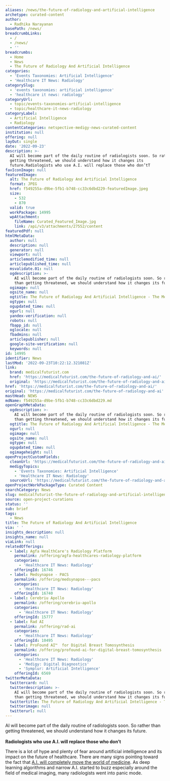 ```yaml
---
aliases: /news/the-future-of-radiology-and-artificial-intelligence
archetype: curated-content
author:
  - Radhika Narayanan
basePath: /news/
breadcrumbLinks:
  - /
  - /news/
  - ''
breadcrumbs:
  - Home
  - News
  - The Future of Radiology And Artificial Intelligence
categories:
  - 'Events Taxonomies: Artificial Intelligence'
  - 'Healthcare IT News: Radiology'
categorySlug:
  - 'events taxonomies: artificial intelligence'
  - 'healthcare it news: radiology'
categoryUrl:
  - topic/events-taxonomies-artificial-intelligence
  - topic/healthcare-it-news-radiology
categoryLabel:
  - Artificial Intelligence
  - Radiology
contentCategories: netspective-medigy-news-curated-content
institution: null
offering: null
layOut: single
date: '2022-09-23'
description: >-
  AI will become part of the daily routine of radiologists soon. So rather than
  getting threatened, we should understand how it changes its
  future.Radiologists who use A.I. will replace those who don’tT
favIconImage: null
featuredImage:
  alt: The Future of Radiology And Artificial Intelligence
  format: JPEG
  href: f549255a-d9be-5fb1-b748-cc33c6dbd229-featuredImage.jpeg
  size:
    - 532
    - 870
  valid: true
  workPackage: 14995
  wpAttachment:
    fileName: Curated_Featured_Image.jpg
    link: /api/v3/attachments/27552/content
featuredPdf: null
htmlMetaData:
  author: null
  description: null
  generator: null
  viewport: null
  articlemodified_time: null
  articlepublished_time: null
  msvalidate.01: null
  ogdescription: >-
    AI will become part of the daily routine of radiologists soon. So rather
    than getting threatened, we should understand how it changes its future.
  ogimage: null
  ogsite_name: null
  ogtitle: The Future of Radiology And Artificial Intelligence - The Medical Futurist
  ogtype: null
  ogupdated_time: null
  ogurl: null
  yandex-verification: null
  robots: null
  fbapp_id: null
  oglocale: null
  fbadmins: null
  articlepublisher: null
  google-site-verification: null
  keywords: null
id: 14995
identifier: News
lastMod: '2022-09-23T10:22:12.321081Z'
link:
  brand: medicalfuturist.com
  href: 'https://medicalfuturist.com/the-future-of-radiology-and-ai/'
  original: 'https://medicalfuturist.com/the-future-of-radiology-and-ai'
href: 'https://medicalfuturist.com/the-future-of-radiology-and-ai/'
original: 'https://medicalfuturist.com/the-future-of-radiology-and-ai'
mastHead: NEWS
mdName: f549255a-d9be-5fb1-b748-cc33c6dbd229.md
openGraphMetaData:
  ogdescription: >-
    AI will become part of the daily routine of radiologists soon. So rather
    than getting threatened, we should understand how it changes its future.
  ogtitle: The Future of Radiology And Artificial Intelligence - The Medical Futurist
  ogurl: null
  ogimage: null
  ogsite_name: null
  ogtype: null
  ogupdated_time: null
  ogimageheight: null
openProjectCustomFields:
  cleanUrl: 'https://medicalfuturist.com/the-future-of-radiology-and-ai/'
  medigyTopics:
    - 'Events Taxonomies: Artificial Intelligence'
    - 'Healthcare IT News: Radiology'
  sourceUrl: 'https://medicalfuturist.com/the-future-of-radiology-and-ai'
openProjectWorkPackageType: Curated Content
searchCategory: News
slug: medicalfuturist-the-future-of-radiology-and-artificial-intelligence
source: open-project-curations
status: ''
sub: brief
tags:
  - News
title: The Future of Radiology And Artificial Intelligence
via: ' '
insights_description: null
insights_name: null
viaLink: null
relatedOfferings:
  - label: Agfa HealthCare's Radiology Platform
    permalink: /offering/agfa-healthcares-radiology-platform
    categories:
      - 'Healthcare IT News: Radiology'
    offeringId: 16746
  - label: Medsynapse - PACS
    permalink: /offering/medsynapse---pacs
    categories:
      - 'Healthcare IT News: Radiology'
    offeringId: 16740
  - label: Cerebriu Apollo
    permalink: /offering/cerebriu-apollo
    categories:
      - 'Healthcare IT News: Radiology'
    offeringId: 15777
  - label: Rad AI
    permalink: /offering/rad-ai
    categories:
      - 'Healthcare IT News: Radiology'
    offeringId: 10495
  - label: ProFound AI™  for Digital Breast Tomosynthesis
    permalink: /offering/profound-ai-for-digital-breast-tomosynthesis
    categories:
      - 'Healthcare IT News: Radiology'
      - 'Medigy: Digital Diagnostics'
      - 'Symplur: Artificial Intelligence'
    offeringId: 6569
twitterMetaData:
  twittercard: null
  twitterdescription: >-
    AI will become part of the daily routine of radiologists soon. So rather
    than getting threatened, we should understand how it changes its future.
  twittertitle: The Future of Radiology And Artificial Intelligence - The Medical Futurist
  twitterimage: null
  twitterurl: null
---
```

<p>AI will become part of the daily routine of radiologists soon. So rather than getting threatened, we should understand how it changes its future.<br><br><strong>Radiologists who use A.I. will replace those who don’t</strong></p><p>There is a lot of hype and plenty of fear around artificial intelligence and its impact on the future of healthcare. There are many signs pointing toward the fact that <a href="https://medicalfuturist.com/artificial-intelligence-will-redesign-healthcare/">A.I. will completely move the world of medicine</a>. As deep learning algorithms and narrow A.I. started to buzz especially around the field of medical imaging, many radiologists went into panic mode.</p>